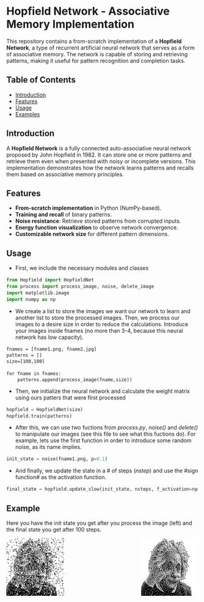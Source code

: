 # Hopfield Network - Associative Memory Implementation

This repository contains a from-scratch implementation of a **Hopfield Network**, a type of recurrent artificial neural network that serves as a form of associative memory.
The network is capable of storing and retrieving patterns, making it useful for pattern recognition and completion tasks.

## Table of Contents
- [Introduction](#introduction)
- [Features](#features)
- [Usage](#usage)
- [Examples](#examples)

## Introduction
A **Hopfield Network** is a fully connected auto-associative neural network proposed by John Hopfield in 1982. It can store one or more patterns and retrieve them even
when presented with noisy or incomplete versions. This implementation demonstrates how the network learns patterns and recalls them based on associative memory principles.

## Features
- **From-scratch implementation** in Python (NumPy-based).
- **Training and recall** of binary patterns.
- **Noise resistance**: Retrieve stored patterns from corrupted inputs.
- **Energy function visualization** to observe network convergence.
- **Customizable network size** for different pattern dimensions.

## Usage
- First, we include the necessary modules and classes
```python
from Hopfield import HopfieldNet
from process import process_image, noise, delete_image
import matplotlib.image
import numpy as np
``` 
- We create a list to store the images we want our network to learn and another list to store the processed images. Then, we process our images to a desire size in order to
  reduce the calculations. Introduce your images inside fnames (no more than 3-4, because this neural network has low capacity).
```pyhton
fnames = [fname1.png, fname2.jpg]
patterns = []
size=[100,100]

for fname in fnames:
    patterns.append(process_image(fname,size))
```
- Then, we initialize the neural network and calculate the weight matrix using ours patters that were first processed
```python
hopfield = HopfieldNet(size)
hopfield.train(patterns)
```
- After this, we can use two fuctions from *process.py*, *noise()* and *delete()* to manipulate our images (see this file to see what this fuctions do). For example, lets use
the first function in order to introduce some random noise, as its name implies.
```python
init_state = noise(fname1.png, p=0.1)
```
- And finally, we update the state in a \# of steps (*nstep*) and use the #sign function# as the activation function.
```python
final_state = hopfield.update_slow(init_state, nsteps, f_activation=np.sign, n=0.1)
```

## Example
Here you have the init state you get after you process the image (left) and the final state you get after 100 steps.
<div style="display: flex; justify-content: space-between;">
  <img src="Images/init_state.png" alt="Initial state with random noise" width="30%">
  <img src="Images/final_state.png" alt="Final state after 100 steps" width="30%">
</div>
